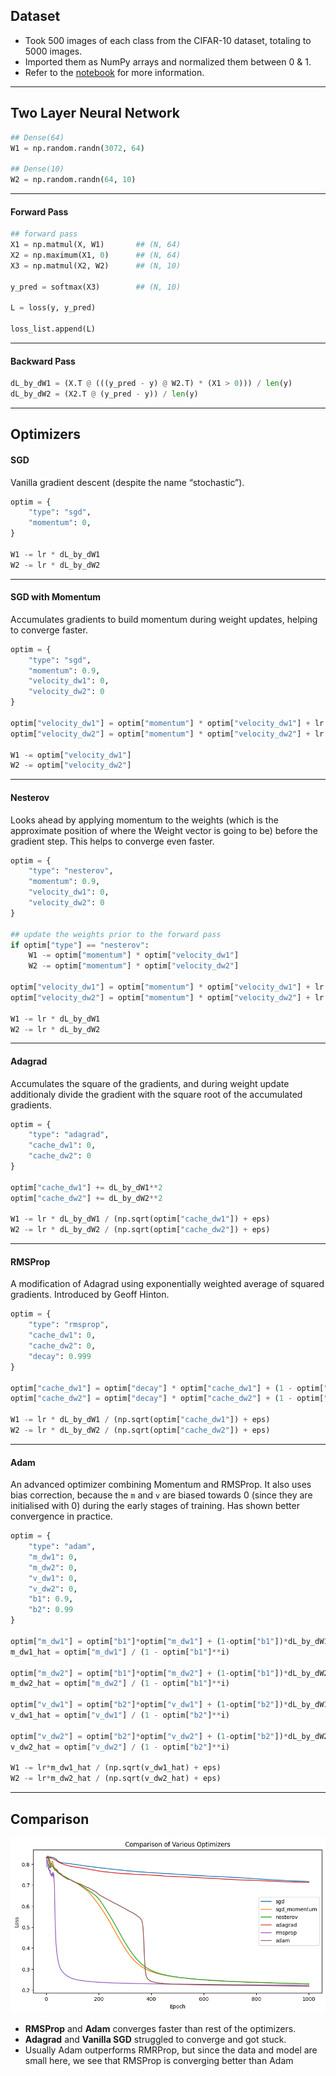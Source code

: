 
## Dataset

* Took 500 images of each class from the CIFAR-10 dataset, totaling to 5000 images.
* Imported them as NumPy arrays and normalized them between 0 & 1.
* Refer to the [notebook](./optimizers.ipynb) for more information.

---

## Two Layer Neural Network

```python
## Dense(64)
W1 = np.random.randn(3072, 64) 

## Dense(10)
W2 = np.random.randn(64, 10)
```

---

#### Forward Pass

```python
## forward pass
X1 = np.matmul(X, W1)       ## (N, 64)
X2 = np.maximum(X1, 0)      ## (N, 64)
X3 = np.matmul(X2, W2)      ## (N, 10)

y_pred = softmax(X3)        ## (N, 10)

L = loss(y, y_pred)

loss_list.append(L)
```

---

#### Backward Pass

```python
dL_by_dW1 = (X.T @ (((y_pred - y) @ W2.T) * (X1 > 0))) / len(y)
dL_by_dW2 = (X2.T @ (y_pred - y)) / len(y)
```

---

## Optimizers

#### SGD

Vanilla gradient descent (despite the name “stochastic”).

```python
optim = {
    "type": "sgd",
    "momentum": 0,
}

W1 -= lr * dL_by_dW1
W2 -= lr * dL_by_dW2
```

---

#### SGD with Momentum

Accumulates gradients to build momentum during weight updates, helping to converge faster.

```python
optim = {
    "type": "sgd",
    "momentum": 0.9,
    "velocity_dw1": 0,
    "velocity_dw2": 0
}

optim["velocity_dw1"] = optim["momentum"] * optim["velocity_dw1"] + lr * dL_by_dW1
optim["velocity_dw2"] = optim["momentum"] * optim["velocity_dw2"] + lr * dL_by_dW2

W1 -= optim["velocity_dw1"]
W2 -= optim["velocity_dw2"]
```

---

#### Nesterov

Looks ahead by applying momentum to the weights (which is the approximate position of where the Weight vector is going to be) before the gradient step. This helps to converge even faster.

```python
optim = {
    "type": "nesterov",
    "momentum": 0.9,
    "velocity_dw1": 0,
    "velocity_dw2": 0
}

## update the weights prior to the forward pass
if optim["type"] == "nesterov":
    W1 -= optim["momentum"] * optim["velocity_dw1"]
    W2 -= optim["momentum"] * optim["velocity_dw2"]

optim["velocity_dw1"] = optim["momentum"] * optim["velocity_dw1"] + lr * dL_by_dW1
optim["velocity_dw2"] = optim["momentum"] * optim["velocity_dw2"] + lr * dL_by_dW2

W1 -= lr * dL_by_dW1
W2 -= lr * dL_by_dW2
```

---

#### Adagrad

Accumulates the square of the  gradients, and during weight update additionaly divide the gradient with the square root of the accumulated gradients.

```python
optim = {
    "type": "adagrad",
    "cache_dw1": 0,
    "cache_dw2": 0
}

optim["cache_dw1"] += dL_by_dW1**2
optim["cache_dw2"] += dL_by_dW2**2

W1 -= lr * dL_by_dW1 / (np.sqrt(optim["cache_dw1"]) + eps)
W2 -= lr * dL_by_dW2 / (np.sqrt(optim["cache_dw2"]) + eps)
```

---

#### RMSProp

A modification of Adagrad using exponentially weighted average of squared gradients. Introduced by Geoff Hinton.

```python
optim = {
    "type": "rmsprop",
    "cache_dw1": 0,
    "cache_dw2": 0,
    "decay": 0.999
}

optim["cache_dw1"] = optim["decay"] * optim["cache_dw1"] + (1 - optim["decay"]) * dL_by_dW1**2
optim["cache_dw2"] = optim["decay"] * optim["cache_dw2"] + (1 - optim["decay"]) * dL_by_dW2**2

W1 -= lr * dL_by_dW1 / (np.sqrt(optim["cache_dw1"]) + eps)
W2 -= lr * dL_by_dW2 / (np.sqrt(optim["cache_dw2"]) + eps)
```

---

#### Adam

An advanced optimizer combining Momentum and RMSProp. It also uses bias correction, because the `m` and `v` are biased towards 0 (since they are initialised with 0) during the early stages of training. Has shown better convergence in practice.


```python
optim = {
    "type": "adam",
    "m_dw1": 0,
    "m_dw2": 0,
    "v_dw1": 0,
    "v_dw2": 0,
    "b1": 0.9,
    "b2": 0.99
}

optim["m_dw1"] = optim["b1"]*optim["m_dw1"] + (1-optim["b1"])*dL_by_dW1
m_dw1_hat = optim["m_dw1"] / (1 - optim["b1"]**i)

optim["m_dw2"] = optim["b1"]*optim["m_dw2"] + (1-optim["b1"])*dL_by_dW2
m_dw2_hat = optim["m_dw2"] / (1 - optim["b1"]**i)

optim["v_dw1"] = optim["b2"]*optim["v_dw1"] + (1-optim["b2"])*dL_by_dW1**2
v_dw1_hat = optim["v_dw1"] / (1 - optim["b2"]**i)

optim["v_dw2"] = optim["b2"]*optim["v_dw2"] + (1-optim["b2"])*dL_by_dW2**2
v_dw2_hat = optim["v_dw2"] / (1 - optim["b2"]**i)

W1 -= lr*m_dw1_hat / (np.sqrt(v_dw1_hat) + eps)
W2 -= lr*m_dw2_hat / (np.sqrt(v_dw2_hat) + eps)
```

---

## Comparison

![Comparison](./images/comparison.png)

* **RMSProp** and **Adam** converges faster than rest of the optimizers.
* **Adagrad** and **Vanilla SGD** struggled to converge and got stuck.
* Usually Adam outperforms RMRProp, but since the data and model are small here, we see that RMSProp is converging better than Adam
